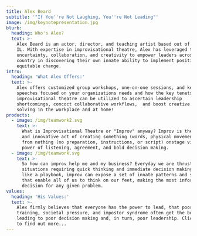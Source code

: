 ```yaml
---
title: Alex Beard
subtitle: '"If You''re Not Laughing, You''re Not Leading"'
image: /img/keynotepresentation.jpg
blurb:
  heading: Who's Alex?
  text: >-
    Alex Beard is an actor, director, and teaching artist based out of Chicago,
    IL. With expertise in improvisational theatre, Alex has leveraged the power
    uncertainty, collaboration, and creativity to empower leaders across the
    country in discovering their own innate ability to implement positive and
    equitable change.
intro:
  heading: 'What Alex Offers:'
  text: >-
    Alex offers customized group workshops, one-on-one sessions, and keynote
    speeches focused on your organizations needs and how the key tenets of
    improvisational theatre can be utilized to ascertain leadership
    shortcomings, concoct collaborative workflows,  and boost creative problem
    solving in the workplace and at home! 
products:
  - image: /img/teamwork2.svg
    text: >-
      What is Improvisational Theatre or "Improv" anyway? Improv is the simple
      and innovative act of creating something (words, physical movement, etc.)
      from nothing (no preparation, instructions, or script) onstage via the
      power of listening, agreement, and bold decision making. 
  - image: /img/teamwork.svg
    text: >-
      So how can improv help me and my business? Everyday we are thrust into
      situations requiring quick thinking and immediate decision making. Much
      like a playbook, improv can expose a set of innate patterns and skills
      that enable all of us to think on our feet, making the most informed
      decision for any given problem.
values:
  heading: 'His Values:'
  text: >-
    Alex firmly believes that everyone has the power to lead, that poor
    training, societal pressure, and impostor syndrome often get the best of us,
    leading to poor decision making and, in turn, poor leadership. Click below
    to find out more...
---
```



